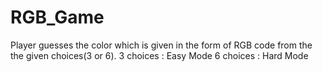 # RGB_Game
Player guesses the color which is given in the form of RGB code from the the given choices(3 or 6).
3 choices : Easy Mode 
6 choices : Hard Mode

